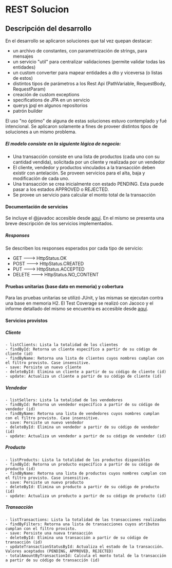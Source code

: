 # REST Solucion

## Descripción del desarrollo
En el desarrollo se aplicaron soluciones que tal vez quepan destacar:
- un archivo de constantes, con parametrización de strings, para mensajes
- un servicio "util" para centralizar validaciones (permite validar todas las entidades)
- un custom converter para mapear entidades a dto y viceversa (o listas de estos)
- distintos tipos de parámetros a los Rest Api (PathVariable, RequestBody, RequestParam)
- creación de custom exceptions
- specifications de JPA en un servicio
- querys jpql en algunos repositorios
- patrón builder

El uso "no óptimo" de alguna de estas soluciones estuvo contemplado y fué intencional. Se aplicaron solamente a fines de proveer distintos tipos de soluciones a un mismo problema.


##### El modelo consiste en la siguiente lógica de negocio:
- Una transacción consiste en una lista de productos (cada uno con su cantidad vendida), solicitada por un cliente y realizada por un vendedor
- El cliente, vendedor y productos vinculados a la transacción deben existir con antelación. Se proveen servicios para el alta, baja y modificación de cada uno.
- Una transacción se crea inicialmente con estado PENDING. Esta puede pasar a los estados APPROVED o REJECTED.
- Se provee un servicio para calcular el monto total de la transacción

#### Documentación de servicios
Se incluye el @javadoc accesible desde [aquí](./documentation/index.html).
En el mismo se presenta una breve descripción de los servicios implementados.
##### Responses
Se describen los responses esperados por cada tipo de servicio:
- GET ---> HttpStatus.OK
- POST ---> HttpStatus.CREATED
- PUT ---> HttpStatus.ACCEPTED
- DELETE ---> HttpStatus.NO_CONTENT


#### Pruebas unitarias (base dato en memoria) y cobertura
Para las pruebas unitarias se utilizó JUnit, y las mismas se ejecutan contra una base en memoria H2.
El Test Coverage se realizó con Jacoco y el informe detallado del mismo se encuentra es accesible desde [aquí](./target/site/jacoco/index.html).

#### Servicios provistos
##### Cliente
    - listClients: Lista la totalidad de los clientes
    - findById: Retorna un cliente específico a partir de su código de cliente (id)
    - findByName: Retorna una lista de clientes cuyos nombres cumplan con el filtro provisto. Case insensitive.
    - save: Persiste un nuevo cliente
    - deleteById: Elimina un cliente a partir de su código de cliente (id)
    - update: Actualiza un cliente a partir de su código de cliente (id)

##### Vendedor
    - listSellers: Lista la totalidad de los vendedores
    - findById: Retorna un vendedor específico a partir de su código de vendedor (id)
    - findByName: Retorna una lista de vendedores cuyos nombres cumplan con el filtro provisto. Case insensitive.
    - save: Persiste un nuevo vendedor
    - deleteById: Elimina un vendedor a partir de su código de vendedor (id)
    - update: Actualiza un vendedor a partir de su código de vendedor (id)

##### Producto
    - listProducts: Lista la totalidad de los productos disponibles
    - findById: Retorna un producto específico a partir de su código de producto (id)
    - findByName: Retorna una lista de productos cuyos nombres cumplan con el filtro provisto. Case insensitive.
    - save: Persiste un nuevo producto
    - deleteById: Elimina un producto a partir de su código de producto (id)
    - update: Actualiza un producto a partir de su código de producto (id)

##### Transacción
    - listTransactions: Lista la totalidad de las transacciones realizadas
    - findByFilters: Retorna una lista de transacciones cuyos atributos cumplan con el filtro provisto.
    - save: Persiste una nueva transacción
    - deleteById: Elimina una transacción a partir de su código de transacción (id)
    - updateTransactionStatusById: Actualiza el estado de la transacción. Valores aceptados (PENDING, APPROVED, REJECTED)
    - totalAmountByTransactionId: Calcula el monto total de la transacción a partir de su código de transacción (id)
